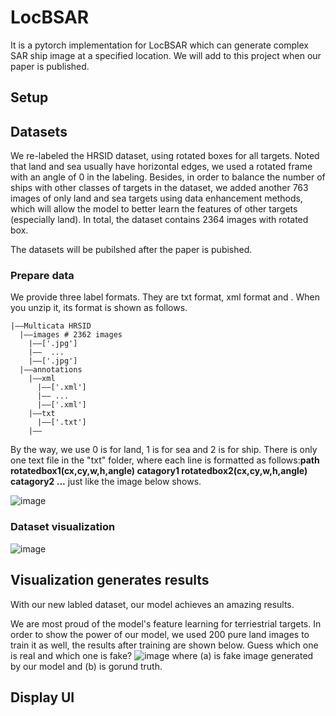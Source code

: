 # LocBSAR
It is a pytorch implementation for LocBSAR which can generate complex SAR ship image at a specified location.
We will add to this project when our paper is published.
## Setup
## Datasets
We re-labeled the HRSID dataset, using rotated boxes for all targets. Noted that land and sea usually have horizontal edges, we used a rotated frame with an angle of 0 in the labeling. Besides, in order to balance the number of ships with other classes of targets in the dataset, we added another 763 images of only land and sea targets using data enhancement methods, which will allow the model to better learn the features of other targets (especially land). In total, the dataset contains 2364 images with rotated box.

The datasets will be pubilshed after the paper is pubished.
### Prepare data
We provide three label formats. They are txt format, xml format and . When you unzip it, its format is shown as follows.
```
|——Multicata HRSID
  |——images # 2362 images
    |——['.jpg']
    |——  ...
    |——['.jpg']
  |——annotations
    |——xml
      |——['.xml']
      |—— ...
      |——['.xml']
    |——txt
      |——['.txt']
    |——
```
By the way, we use 0 is for land, 1 is for sea and 2 is for ship.
There is only one text file in the "txt" folder, where each line is formatted as follows:**path rotatedbox1(cx,cy,w,h,angle) catagory1 rotatedbox2(cx,cy,w,h,angle) catagory2 ...** just like the image below shows.

![image](https://github.com/waeada/LocBSAR/blob/main/images/image1.png)



### Dataset visualization 
![image](https://github.com/waeada/LocBSAR/blob/main/images/image3.png)

## Visualization generates results
With our new labled dataset, our model achieves an amazing results.

We are most proud of the model's feature learning for terriestrial targets. In order to show the power of our model, we used 200 pure land images to train it as well, the results after training are shown below. Guess which one is real and which one is fake?
![image](https://github.com/waeada/LocBSAR/blob/main/images/image4.png)
where (a) is fake image generated by our model and (b) is gorund truth.

## Display UI
